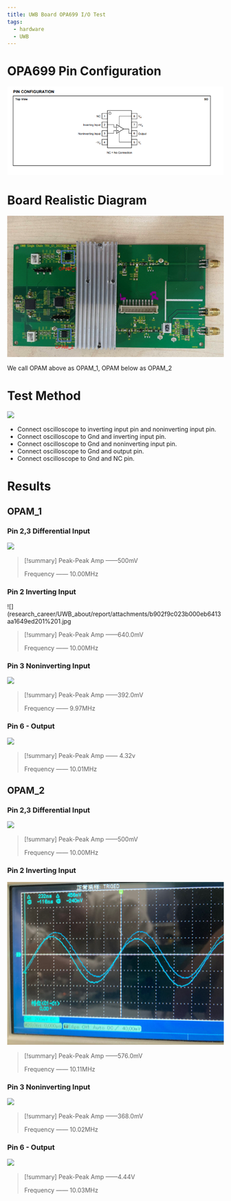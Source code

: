 ```yaml
---
title: UWB Board OPA699 I/O Test
tags:
  - hardware
  - UWB
---
```

# OPA699 Pin Configuration

![](research_career/UWB_about/report/attachments/Pasted%20image%2020240124144133.png)

# Board Realistic Diagram

![](research_career/UWB_about/report/attachments/Pasted%20image%2020240124144847.png)


We call OPAM above as OPAM_1, OPAM below as OPAM_2


# Test Method

![](research_career/UWB_about/report/attachments/c081ff3279755e8e6c176e4255d97c7.jpg)

* Connect oscilloscope to inverting input pin and noninverting input pin.
* Connect oscilloscope to Gnd and inverting input pin.
* Connect oscilloscope to Gnd and noninverting input pin.
* Connect oscilloscope to Gnd and output pin.
* Connect oscilloscope to Gnd and NC pin.


# Results

## OPAM_1

### Pin 2,3 Differential Input

![](research_career/UWB_about/report/attachments/433a119c3e1f83e7ea7157832975943.jpg)

> [!summary] 
>  Peak-Peak Amp ——500mV
>  
>  Frequency —— 10.00MHz


### Pin 2 Inverting Input

![](research_career/UWB_about/report/attachments/b902f9c023b000eb6413aa1649ed201%201.jpg

> [!summary] 
>  Peak-Peak Amp ——640.0mV
>  
>  Frequency —— 10.00MHz


### Pin 3 Noninverting Input

![](research_career/UWB_about/report/attachments/ad2ea92696689e9e923adc3dd45d696%201.jpg)

> [!summary] 
>  Peak-Peak Amp ——392.0mV
>  
>  Frequency —— 9.97MHz

### Pin 6 - Output

![](research_career/UWB_about/report/attachments/5719cb6122c3ba1bef2738606b8214d.jpg)

> [!summary] 
>  Peak-Peak Amp —— 4.32v
>  
>  Frequency —— 10.01MHz


## OPAM_2

### Pin 2,3 Differential Input

![](research_career/UWB_about/report/attachments/433a119c3e1f83e7ea7157832975943%201.jpg)

> [!summary] 
>  Peak-Peak Amp ——500mV
>  
>  Frequency —— 10.00MHz


### Pin 2 Inverting Input

![](research_career/UWB_about/report/attachments/02156794ddb5d9dbb7ca91e3965f6db.jpg)

> [!summary] 
>  Peak-Peak Amp ——576.0mV
>  
>  Frequency —— 10.11MHz


### Pin 3 Noninverting Input

![](research_career/UWB_about/report/attachments/0f51b9ad16d2735614bff788e55dda5.jpg)

> [!summary] 
>  Peak-Peak Amp ——368.0mV
>  
>  Frequency —— 10.02MHz


### Pin 6 - Output

![](research_career/UWB_about/report/attachments/3a3cabdf08d107b7fe5086c7379525b.jpg)

> [!summary] 
>  Peak-Peak Amp ——4.44V
>  
>  Frequency —— 10.03MHz



